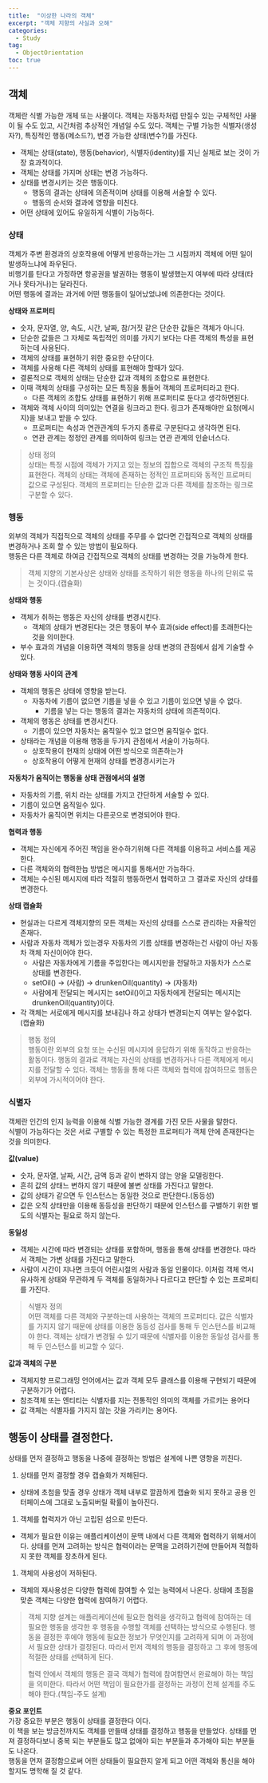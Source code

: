 ```yaml
---
title:  "이상한 나라의 객체"
excerpt: "객체 지향의 사실과 오해"
categories:
  - Study
tag:
  - ObjectOrientation
toc: true
---
```


## 객체 
객체란 식별 가능한 개체 또는 사물이다. 객체는 자동차처럼 만질수 있는 구체적인 사물이 될 수도 있고, 시간처럼 추상적인 개념일 수도 있다. 객체는 구별 가능한 식별자(생성자?), 특징적인 행동(메소드?), 변경 가능한 상태(변수?)를 가진다.

- 객체는 상태(state), 행동(behavior), 식별자(identity)를 지닌 실체로 보는 것이 가장 효과적이다.
- 객체는 상태를 가지며 상태는 변경 가능하다.
- 상태를 변경시키는 것은 행동이다.
  * 행동의 결과는 상태에 의존적이며 상태를 이용해 서술할 수 있다.
  * 행동의 순서와 결과에 영향을 미친다.
- 어떤 상태에 있어도 유일하게 식별이 가능하다.


### 상태
객체가 주변 환경과의 상호작용에 어떻게 반응하는가는 그 시점까지 객체에 어떤 일이 발생하느냐에 좌우된다.  
비행기를 탄다고 가정하면 항공권을 발권하는 행동이 발생했는지 여부에 따라 상태(타거나 못타거나)는 달라진다.   
어떤 행동에 결과는 과거에 어떤 행동들이 일어났었냐에 의존한다는 것이다.

**상태와 프로퍼티**
- 숫자, 문자열, 양, 속도, 시간, 날짜, 참/거짓 같은 단순한 값들은 객체가 아니다. 
- 단순한 값들은 그 자체로 독립적인 의미를 가지기 보다는 다른 객체의 특성을 표현하는데 사용된다.
- 객체의 상태를 표현하기 위한 중요한 수단이다.
- 객체를 사용해 다른 객체의 상태를 표현해야 할때가 있다.
- 결론적으로 객체의 상태는 단순한 값과 객체의 조합으로 표현한다.
- 이때 객체의 상태를 구성하는 모든 특징을 통들어 객체의 프로퍼티라고 한다.
  * 다른 객체의 조합도 상태를 표현하기 위해 프로퍼티로 둔다고 생각하면된다.
- 객체와 객체 사이의 의미있는 연결을 링크라고 한다. 링크가 존재해야만 요청(메시지)을 보내고 받을 수 있다.
  * 프로퍼티는 속성과 연관관계의 두가지 종류로 구분된다고 생각하면 된다.
  * 연관 관계는 정정인 관계를 의미하여 링크는 연관 관계의 인슽너스다.

>상태 정의  
>상태는 특정 시점에 객체가 가지고 있는 정보의 집합으로 객체의 구조적 특징을 표현한다. 객체의 상태는 객체에 존재하는 정적인 프로퍼티와 동적인 프로퍼티 값으로 구성된다. 객체의 프로퍼티는 단순한 값과 다른 객체를 참조하는 링크로 구분할 수 있다.


### 행동
외부의 객체가 직접적으로 객체의 상태를 주무를 수 없다면 간접적으로 객체의 상태를 변경하거나 조회 할 수 있는 방법이 필요하다.  
행동은 다른 객체로 하여금 간접적으로 객체의 상태를 변경하는 것을 가능하게 한다.

>객체 지향의 기본사상은 상태와 상태를 조작하기 위한 행동을 하나의 단위로 묶는 것이다.(캡슐화)

**상태와 행동**  
- 객체가 취하는 행동은 자신의 상태를 변경시킨다.
  * 객체의 상태가 변경된다는 것은 행동이 부수 효과(side effect)를 초래한다는 것을 의미한다.
- 부수 효과의 개념을 이용하면 객체의 행동을 상태 변경의 관점에서 쉽게 기술할 수 있다.


**상태와 행동 사이의 관계**
- 객체의 행동은 상태에 영향을 받는다.
  * 자동차에 기름이 없으면 기름을 넣을 수 있고 기름이 있으면 넣을 수 없다.
    * 기름을 넣는 다는 행동의 결과는 자동차의 상태에 의존적이다.
- 객체의 행동은 상태를 변경시킨다.
  * 기름이 있으면 자동차는 움직일수 있고 없으면 움직일수 없다.
- 상태라는 개념을 이용해 행동을 두가지 관점에서 서술이 가능하다.
  * 상호작용이 현재의 상태에 어떤 방식으로 의존하는가
  * 상호작용이 어떻게 현재의 상태를 변경경시키는가

**자동차가 움직이는 행동을 상태 관점에서의 설명**
- 자동차의 기름, 위치 라는 상태를 가지고 간단하게 서술할 수 있다.
- 기름이 있으면 움직일수 있다.
- 자동차가 움직이면 위치는 다른곳으로 변경되어야 한다.

**협력과 행동**
- 객체는 자신에게 주어진 책임을 완수하기위해 다른 객체를 이용하고 서비스를 제공한다.
- 다른 객체와의 협력한늡 방법은 메시지를 통해서만 가능하다.
- 객체는 수신된 메시지에 따라 적절히 행동하면서 협력하고 그 결과로 자신의 상태를 변경한다.

**상태 캡슐화**
- 현실과는 다르게 객체지향의 모든 객체는 자신의 상태를 스스로 관리하는 자율적인 존재다.
- 사람과 자동차 객체가 있는경우 자동차의 기름 상태를 변경하는건 사람이 아닌 자동차 객체 자신이어야 한다.
  * 사람은 자동차에게 기름을 주입한다는 메시지만을 전달하고 자동차가 스스로 상태를 변경한다.
  * setOil() -> (사람) -> drunkenOil(quantity) -> (자동차)
  * 사람에게 전달되는 메시지는 setOil()이고 자동차에게 전달되는 메시지는 drunkenOil(quantity)이다.
- 각 객체는 서로에게 메시지를 보내김나 하고 상태가 변경되는지 여부는 알수없다.(캡슐화)

>행동 정의  
>행동이란 외부의 요청 또는 수신된 메시지에 응답하기 위해 동작하고 반응하는 활동이다. 행동의 결과로 객체는 자신의 상태를 변경하거나 다른 객체에게 메시지를 전달할 수 있다. 객체는 행동을 통해 다른 객체와 협력에 참여하므로 행동은 외부에 가시적이어야 한다.


### 식별자
객체란 인간의 인지 능력을 이용해 식별 가능한 경계를 가진 모든 사물을 말한다.  
식별이 가능하다는 것은 서로 구별할 수 있는 특정한 프로퍼티가 객체 안에 존재한다는 것을 의미한다.  


**값(value)**
- 숫자, 문자열, 날짜, 시간, 금액 등과 같이 변하지 않는 양을 모델링한다.
- 흔히 값의 상태느 변하지 않기 때문에 불변 상태를 가진다고 말한다.
- 값의 상태가 같으면 두 인스턴스는 동일한 것으로 판단한다.(동등성)
- 값은 오직 상태만을 이용해 동등성을 판단하기 때문에 인스턴스를 구별하기 위한 별도의 식별자는 필요로 하지 않는다.

**동일성**
- 객체는 시간에 따라 변경되는 상태를 포함하며, 행동을 통해 상태를 변경한다. 따라서 객체는 가변 상태를 가진다고 말한다.
- 사람이 시간이 지나면 크듯이 어린시절의 사람과 동일 인물이다. 이처럼 객체 역시 유사하게 상태와 무관하게 두 객체를 동일하거나 다르다고 판단할 수 있는 프로퍼티를 가진다.

>식별자 정의  
>어떤 객체를 다른 객체와 구분하는데 사용하는 객체의 프로퍼티다. 값은 식별자를 가지지 않기 때문에 상태를 이용한 동등성 검사를 통해 두 인스턴스를 비교해야 한다. 객체는 상태가 변경될 수 있기 때문에 식별자를 이용한 동일성 검사를 통해 두 인스턴스를 비교할 수 있다.

**값과 객체의 구분**
- 객체지향 프로그래밍 언어에서는 값과 객체 모두 클래스를 이용해 구현되기 때문에 구분하기가 어렵다. 
- 참조객체 또는 엔티티는 식별자를 지는 전통적인 의미의 객체를 가르키는 용어다
- 값 객체는 식별자를 가지지 않는 갓을 가리키는 용어다.


## 행동이 상태를 결정한다.
상태를 먼저 결정하고 행동을 나중에 결정하는 방법은 설계에 나쁜 영향을 끼친다.

1. 상태를 먼저 결정할 경우 캡슐화가 저해된다.
  * 상태에 초첨을 맞출 경우 상태가 객체 내부로 깔끔하게 캡슐화 되지 못하고 공용 인터페이스에 그대로 노출되버릴 확률이 높아진다.
1. 객체를 협력자가 아닌 고립된 섬으로 만든다.
  * 객체가 필요한 이유는 애플리케이션이 문맥 내에서 다른 객체와 협력하기 위해서이다. 상태를 먼져 고려하는 방식은 협력이라는 문맥을 고려하기전에 만들어져 적합하지 못한 객체를 장초하게 된다.
1. 객체의 사용성이 저하된다.
  * 객체의 재사용성은 다양한 협력에 참여할 수 있는 능력에서 나온다. 상태에 초점을 맞춘 객체는 다양한 협력에 참여하기 어렵다.

>객체 지향 설계는 애플리케이션에 필요한 협력을 생각하고 협력에 참여하는 데 필요한 행동을 생각한 후 행동을 수행할 객체를 선택하는 방식으로 수행된다. 행동을 결정한 후에야 행동에 필요한 정보가 무엇인지를 고려하게 되며 이 과정에서 필요한 상태가 결정된다. 따라서 먼저 객체의 행동을 결정하고 그 후에 행동에 적절한 상태를 선택하게 된다.
>  
>협력 안에서 객체의 행동은 결국 객체가 협력에 참여함면서 완료해야 하는 책임을 의미한다. 따라서 어떤 책임이 필요한가를 결정하는 과정이 전체 설계를 주도해야 한다.(책임-주도 설계)

**중요 포인트**  
가장 중요한 부분은 행동이 상태를 결정한다 이다.  
이 책을 보는 방금전까지도 객체를 만들때 상태를 결정하고 행동을 만들었다. 상태를 먼져 결정하다보니 중복 되는 부분들도 많고 없애야 되는 부분들과 추가해야 되는 부분들도 나온다.  
행동을 먼져 결정함으로써 어떤 상태들이 필요한지 알게 되고 어떤 객체와 통신을 해야 할지도 명학해 질 것 같다.
